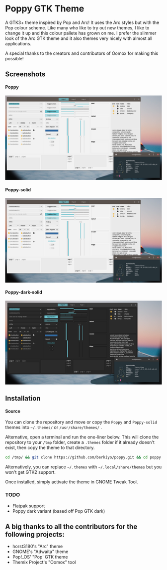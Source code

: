 # Poppy GTK Theme
A GTK3+ theme inspired by Pop and Arc! It uses the Arc styles but with the Pop colour scheme. Like many who like to try out new themes, I like to change it up and this colour pallete has grown on me. I prefer the slimmer look of the Arc GTK theme and it also themes very nicely with almost all applications. 

A special thanks to the creators and contributors of Oomox for making this possible!

## Screenshots
#### Poppy
![](https://raw.githubusercontent.com/berkiyo/poppy/main/screenshots/poppy.png)

#### Poppy-solid
![](https://raw.githubusercontent.com/berkiyo/poppy/main/screenshots/poppy-solid.png)

#### Poppy-dark-solid
![](https://raw.githubusercontent.com/berkiyo/poppy/main/screenshots/poppy-dark-solid.png)


## Installation
#### Source
You can clone the repository and move or copy the `Poppy` and `Poppy-solid` themes into `~/.themes/` or `/usr/share/themes/` .

Alternative, open a terminal and run the one-liner below. This will clone the repository to your `/tmp` folder, create a `.themes` folder if it already doesn't exist, then copy the theme to that directory.

```bash
cd /tmp/ && git clone https://github.com/berkiyo/poppy.git && cd poppy && mkdir -p ~/.themes && cp -r Poppy* ~/.themes
```

Alternatively, you can replace `~/.themes` with `~/.local/share/themes` but you won't get GTK2 support.

Once installed, simply activate the theme in GNOME Tweak Tool. 

### TODO
* Flatpak support
* Poppy dark variant (based off Pop GTK dark)

## A big thanks to all the contributors for the following projects:
* horst3180's "Arc" theme
* GNOME's "Adwaita" theme
* Pop!_OS' "Pop' GTK theme
* Themix Project's "Oomox" tool
